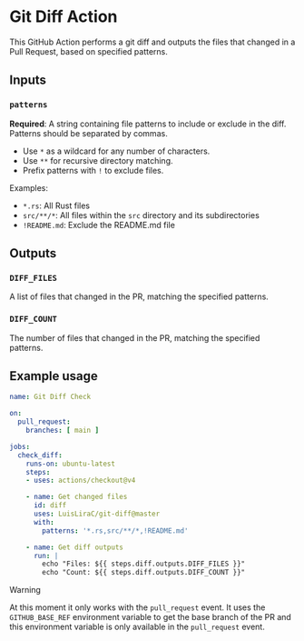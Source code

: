 
# Git Diff Action

This GitHub Action performs a git diff and outputs the files that changed in a Pull Request, based on specified patterns.

## Inputs

### `patterns`

**Required**: A string containing file patterns to include or exclude in the diff. Patterns should be separated by commas.

- Use `*` as a wildcard for any number of characters.
- Use `**` for recursive directory matching.
- Prefix patterns with `!` to exclude files.

Examples:
- `*.rs`: All Rust files
- `src/**/*`: All files within the `src` directory and its subdirectories
- `!README.md`: Exclude the README.md file

## Outputs

### `DIFF_FILES`

A list of files that changed in the PR, matching the specified patterns.

### `DIFF_COUNT`

The number of files that changed in the PR, matching the specified patterns.

## Example usage

```yaml
name: Git Diff Check

on:
  pull_request:
    branches: [ main ]

jobs:
  check_diff:
    runs-on: ubuntu-latest
    steps:
    - uses: actions/checkout@v4

    - name: Get changed files
      id: diff
      uses: LuisLiraC/git-diff@master
      with:
        patterns: '*.rs,src/**/*,!README.md'

    - name: Get diff outputs
      run: |
        echo "Files: ${{ steps.diff.outputs.DIFF_FILES }}"
        echo "Count: ${{ steps.diff.outputs.DIFF_COUNT }}"
```

> [!WARNING]
> At this moment it only works with the `pull_request` event. It uses the `GITHUB_BASE_REF` environment variable to get the base branch of the PR and this environment variable is only available in the `pull_request` event.

